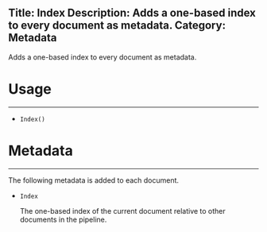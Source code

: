 Title: Index
Description: Adds a one-based index to every document as metadata.
Category: Metadata
---
Adds a one-based index to every document as metadata.

# Usage
---

  - `Index()`
  
# Metadata
---

The following metadata is added to each document.

  - `Index`
  
    The one-based index of the current document relative to other documents in the pipeline.